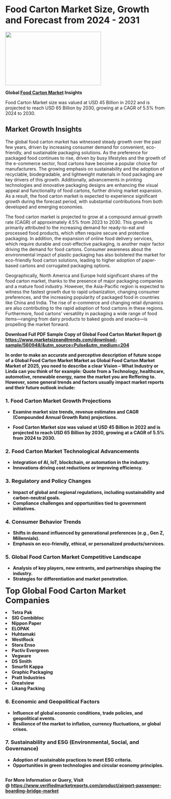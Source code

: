 <H1>Food Carton Market Size, Growth and Forecast from 2024 - 2031</H1><img class="aligncenter size-medium wp-image-584254" src="https://thirdeyenews.in/wp-content/uploads/2024/09/Global-Market-Research-300x168.jpeg" alt="" width="300" height="168" /><p><strong>Global&nbsp;<a href="https://www.marketsizeandtrends.com/download-sample/560948/&amp;utm_source=Pulse&amp;utm_medium=204">Food Carton Market</a> Insights</strong></p><p>Food Carton Market size was valued at USD 45 Billion in 2022 and is projected to reach USD 65 Billion by 2030, growing at a CAGR of 5.5% from 2024 to 2030.</p><p><h2>Market Growth Insights</h2> <p>The global food carton market has witnessed steady growth over the past few years, driven by increasing consumer demand for convenient, eco-friendly, and sustainable packaging solutions. As the preference for packaged food continues to rise, driven by busy lifestyles and the growth of the e-commerce sector, food cartons have become a popular choice for manufacturers. The growing emphasis on sustainability and the adoption of recyclable, biodegradable, and lightweight materials in food packaging are key drivers of this growth. Additionally, advancements in printing technologies and innovative packaging designs are enhancing the visual appeal and functionality of food cartons, further driving market expansion. As a result, the food carton market is expected to experience significant growth during the forecast period, with substantial contributions from both developed and emerging economies.</p> <p><strong></strong></p> <p>The food carton market is projected to grow at a compound annual growth rate (CAGR) of approximately 4.5% from 2023 to 2030. This growth is primarily attributed to the increasing demand for ready-to-eat and processed food products, which often require secure and protective packaging. In addition, the expansion of online food delivery services, which require durable and cost-effective packaging, is another major factor driving the demand for food cartons. Consumer awareness about the environmental impact of plastic packaging has also bolstered the market for eco-friendly food carton solutions, leading to higher adoption of paper-based cartons and corrugated packaging options.</p> <p>Geographically, North America and Europe hold significant shares of the food carton market, thanks to the presence of major packaging companies and a mature food industry. However, the Asia-Pacific region is expected to witness the fastest growth due to rapid urbanization, changing consumer preferences, and the increasing popularity of packaged food in countries like China and India. The rise of e-commerce and changing retail dynamics are also contributing to the rapid adoption of food cartons in these regions. Furthermore, food cartons' versatility in packaging a wide range of food items—ranging from dairy products to baked goods and snacks—is propelling the market forward.</p> <p><strong></p><p><span class=""><strong>Download Full PDF Sample Copy of Global Food Carton Market Report</strong> @ <a href="https://www.marketsizeandtrends.com/download-sample/560948/&amp;utm_source=Pulse&amp;utm_medium=204" target="_blank">https://www.marketsizeandtrends.com/download-sample/560948/&amp;utm_source=Pulse&amp;utm_medium=204</a></span></p><p>In order to make an accurate and perceptive description of future scope of a Global&nbsp;Food Carton Market Market as Global&nbsp;Food Carton Market Market of 2025, you need to describe a clear Vision &ndash; What Industry or Linda can you think of for example: Quote from a Technology, healthcare, automotive, renewable energy, name the market you are Reffering to. However, some general trends and factors usually impact market reports and their future outlook include:</p><h3>1.&nbsp;<strong>Food Carton Market Growth Projections</strong></h3><ul><li>Examine market size trends, revenue estimates and CAGR (Compounded Annual Growth Rate) projections.</li><li><p>Food Carton Market size was valued at USD 45 Billion in 2022 and is projected to reach USD 65 Billion by 2030, growing at a CAGR of 5.5% from 2024 to 2030.</p></li></ul><h3>2.&nbsp;<strong>Food Carton Market Technological Advancements</strong></h3><ul><li>Integration of AI, IoT, blockchain, or automation in the industry.</li><li>Innovations driving cost reductions or improving efficiency.</li></ul><h3>3.&nbsp;<strong>Regulatory and Policy Changes</strong></h3><ul><li>Impact of global and regional regulations, including sustainability and carbon-neutral goals.</li><li>Compliance challenges and opportunities tied to government initiatives.</li></ul><h3>4.&nbsp;<strong>Consumer Behavior Trends</strong></h3><ul><li>Shifts in demand influenced by generational preferences (e.g., Gen Z, Millennials).</li><li>Emphasis on eco-friendly, ethical, or personalized products/services.</li></ul><h3>5.&nbsp;<strong>Global Food Carton Market Competitive Landscape</strong></h3><ul><li>Analysis of key players, new entrants, and partnerships shaping the industry.</li><li>Strategies for differentiation and market penetration.</li></ul><p data-pm-slice="1 1 []"><span style="color: inherit; font-family: inherit; font-size: 25px;">Top Global Food Carton Market Companies</span></p><div class="" data-test-id=""><p><li>Tetra Pak</li><li> SIG Combibloc</li><li> Nippon Paper</li><li> ELOPAK</li><li> Huhtamaki</li><li> WestRock</li><li> Stora Enso</li><li> Pactiv Evergreen</li><li> Vegware</li><li> DS Smith</li><li> Smurfit Kappa</li><li> Graphic Packaging</li><li> Pratt Industries</li><li> Greatview</li><li> Likang Packing</li></p></div><h3>6.&nbsp;<strong>Economic and Geopolitical Factors</strong></h3><ul><li>Influence of global economic conditions, trade policies, and geopolitical events.</li><li>Resilience of the market to inflation, currency fluctuations, or global crises.</li></ul><h3>7.&nbsp;<strong>Sustainability and ESG (Environmental, Social, and Governance)</strong></h3><ul><li>Adoption of sustainable practices to meet ESG criteria.</li><li>Opportunities in green technologies and circular economy principles.</li></ul><h2><strong style="font-size: 14px;">For More Information or Query, Visit @&nbsp;</strong><a style="background-color: #ffffff; font-size: 14px;" href="https://www.marketsizeandtrends.com/report/food-carton-market/" target="_blank">https://www.verifiedmarketreports.com/product/airport-passenger-boarding-bridge-market</a></h2>
